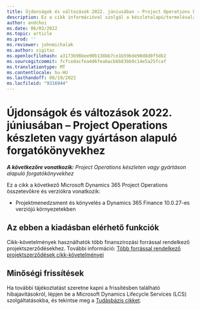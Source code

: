 ```yaml
---
title: Újdonságok és változások 2022. júniusában – Project Operations készleten vagy gyártáson alapuló forgatókönyvekhez
description: Ez a cikk információval szolgál a készletalapú/termelésalapú forgatókönyvek projektjeihez tartozó minőségi frissítésekről, amelyek a Project Operations 2022 júniusi kiadásában váltak elérhetővé.
author: andchoi
ms.date: 06/03/2022
ms.topic: article
ms.prod: ''
ms.reviewer: johnmichalak
ms.author: sigitac
ms.openlocfilehash: a3173b98bee90b138bb7ce1b59bde90d8d0f5db2
ms.sourcegitcommit: fcfcedacfea4d6feabacb6b83bb9c14e5a25fcaf
ms.translationtype: MT
ms.contentlocale: hu-HU
ms.lasthandoff: 08/19/2022
ms.locfileid: "9316944"
---
```

# <a name="whats-new-or-changed-in-project-operations-june-2022-for-stockedproduction-based-scenarios"></a>Újdonságok és változások 2022. júniusában – Project Operations készleten vagy gyártáson alapuló forgatókönyvekhez

_**A következőre vonatkozik:** Project Operations készleten vagy gyártáson alapuló forgatókönyvekhez_

Ez a cikk a következő Microsoft Dynamics 365 Project Operations összetevőkre és verziókra vonatkozik:

- Projektmenedzsment és könyvelés a Dynamics 365 Finance 10.0.27-es verziójú környezetekben

## <a name="features-included-in-this-release"></a>Az ebben a kiadásban elérhető funkciók

Cikk-követelmények használhatók több finanszírozási forrással rendelkező projektszerződésekhez. További információ: [Több forrással rendelkező projektszerződések cikk-követelményei](../multiple-funding-sources-item-req.md)

## <a name="quality-updates"></a>Minőségi frissítések

Ha további tájékoztatást szeretne kapni a frissítésben található hibajavításokról, lépjen be a Microsoft Dynamics Lifecycle Services (LCS) szolgáltatásokba, és tekintse meg a [Tudásbázis cikket](https://fix.lcs.dynamics.com/Issue/Details?bugId=673271).
